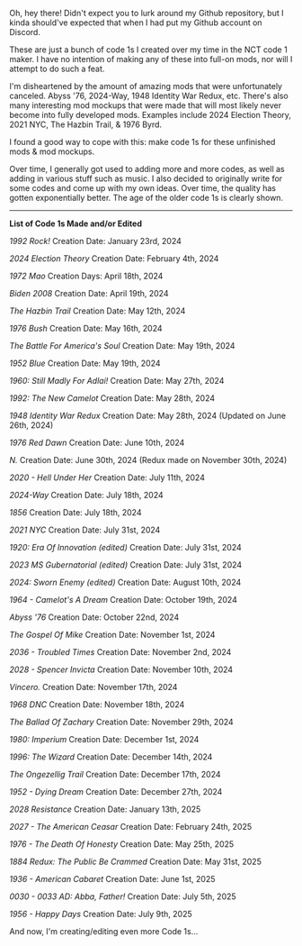 Oh, hey there! Didn't expect you to lurk around my Github repository, but I kinda should've expected that when I had put my Github account on Discord.

These are just a bunch of code 1s I created over my time in the NCT code 1 maker. I have no intention of making any of these into full-on mods, nor will I attempt to do such a feat.

I'm disheartened by the amount of amazing mods that were unfortunately canceled. Abyss '76, 2024-Way, 1948 Identity War Redux, etc. There's also many interesting mod mockups that were made that will most likely never become into fully developed mods. Examples include 2024 Election Theory, 2021 NYC, The Hazbin Trail, & 1976 Byrd.

I found a good way to cope with this: make code 1s for these unfinished mods & mod mockups.

Over time, I generally got used to adding more and more codes, as well as adding in various stuff such as music. I also decided to originally write for some codes and come up with my own ideas. Over time, the quality has gotten exponentially better. The age of the older code 1s is clearly shown.

---------

**List of Code 1s Made and/or Edited**

*1992 Rock!*
Creation Date: January 23rd, 2024

*2024 Election Theory*
Creation Date: February 4th, 2024

*1972 Mao*
Creation Days: April 18th, 2024

*Biden 2008*
Creation Date: April 19th, 2024

*The Hazbin Trail*
Creation Date: May 12th, 2024

*1976 Bush*
Creation Date: May 16th, 2024

*The Battle For America's Soul*
Creation Date: May 19th, 2024

*1952 Blue*
Creation Date: May 19th, 2024

*1960: Still Madly For Adlai!*
Creation Date: May 27th, 2024

*1992: The New Camelot*
Creation Date: May 28th, 2024

*1948 Identity War Redux*
Creation Date: May 28th, 2024 (Updated on June 26th, 2024)

*1976 Red Dawn*
Creation Date: June 10th, 2024

*N.*
Creation Date: June 30th, 2024 (Redux made on November 30th, 2024)

*2020 - Hell Under Her*
Creation Date: July 11th, 2024

*2024-Way*
Creation Date: July 18th, 2024

*1856*
Creation Date: July 18th, 2024

*2021 NYC*
Creation Date: July 31st, 2024

*1920: Era Of Innovation (edited)*
Creation Date: July 31st, 2024

*2023 MS Gubernatorial (edited)*
Creation Date: July 31st, 2024

*2024: Sworn Enemy (edited)*
Creation Date: August 10th, 2024

*1964 - Camelot's A Dream*
Creation Date: October 19th, 2024

*Abyss '76*
Creation Date: October 22nd, 2024

*The Gospel Of Mike*
Creation Date: November 1st, 2024

*2036 - Troubled Times*
Creation Date: November 2nd, 2024

*2028 - Spencer Invicta*
Creation Date: November 10th, 2024

*Vincero.*
Creation Date: November 17th, 2024

*1968 DNC*
Creation Date: November 18th, 2024

*The Ballad Of Zachary*
Creation Date: November 29th, 2024

*1980: Imperium*
Creation Date: December 1st, 2024

*1996: The Wizard*
Creation Date: December 14th, 2024

*The Ongezellig Trail*
Creation Date: December 17th, 2024

*1952 - Dying Dream*
Creation Date: December 27th, 2024

*2028 Resistance*
Creation Date: January 13th, 2025

*2027 - The American Ceasar*
Creation Date: February 24th, 2025

*1976 - The Death Of Honesty*
Creation Date: May 25th, 2025

*1884 Redux: The Public Be Crammed*
Creation Date: May 31st, 2025

*1936 - American Cabaret*
Creation Date: June 1st, 2025

*0030 - 0033 AD: Abba, Father!*
Creation Date: July 5th, 2025

*1956 - Happy Days*
Creation Date: July 9th, 2025

And now, I'm creating/editing even more Code 1s...
